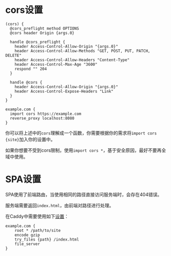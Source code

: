 # cors设置
```
(cors) {
  @cors_preflight method OPTIONS
  @cors header Origin {args.0}

  handle @cors_preflight {
    header Access-Control-Allow-Origin "{args.0}"
    header Access-Control-Allow-Methods "GET, POST, PUT, PATCH, DELETE"
    header Access-Control-Allow-Headers "Content-Type"
    header Access-Control-Max-Age "3600"
    respond "" 204
  }

  handle @cors {
    header Access-Control-Allow-Origin "{args.0}"
    header Access-Control-Expose-Headers "Link"
  }
}

example.com {
  import cors https://example.com
  reverse_proxy localhost:8080
}
```
你可以将上述中的`cors`理解成一个函数，你需要根据你的需求将`import cors {site}`加入你的设置中。

如果你想要不受到cors限制，使用`import cors *`，基于安全原因，最好不要再全域中使用。

# SPA设置
SPA使用了前端路由，当使用相同的路径直接访问服务端时，会存在404错误。

服务端需要返回`index.html`，由前端对路径进行处理。

在Caddy中需要使用如下[设置](https://caddyserver.com/docs/caddyfile/patterns#single-page-apps-spas)：
```
example.com {
	root * /path/to/site
	encode gzip
	try_files {path} /index.html
	file_server
}
```